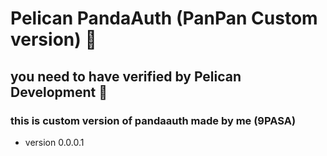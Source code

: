 # Pelican PandaAuth (PanPan Custom version) 🐼
## you need to have verified by Pelican Development 🐧
### this is custom version of pandaauth made by me (9PASA)
- version 0.0.0.1
  
